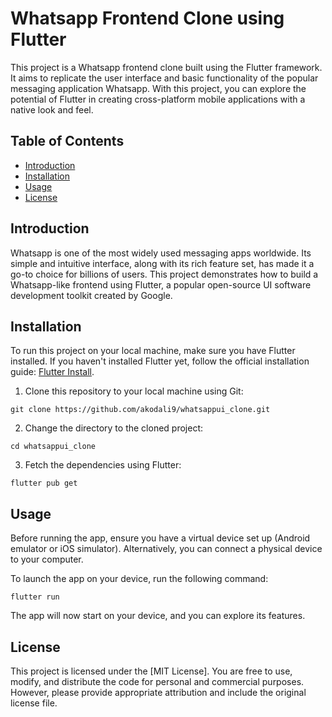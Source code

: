 # Whatsapp Frontend Clone using Flutter

This project is a Whatsapp frontend clone built using the Flutter framework. It aims to replicate the user interface and basic functionality of the popular messaging application Whatsapp. With this project, you can explore the potential of Flutter in creating cross-platform mobile applications with a native look and feel.

## Table of Contents

- [Introduction](#introduction)
- [Installation](#installation)
- [Usage](#usage)
- [License](#license)

## Introduction

Whatsapp is one of the most widely used messaging apps worldwide. Its simple and intuitive interface, along with its rich feature set, has made it a go-to choice for billions of users. This project demonstrates how to build a Whatsapp-like frontend using Flutter, a popular open-source UI software development toolkit created by Google.
## Installation

To run this project on your local machine, make sure you have Flutter installed. If you haven't installed Flutter yet, follow the official installation guide: [Flutter Install](https://flutter.dev/docs/get-started/install).

1. Clone this repository to your local machine using Git:

```
git clone https://github.com/akodali9/whatsappui_clone.git
```

2. Change the directory to the cloned project:

```
cd whatsappui_clone
```

3. Fetch the dependencies using Flutter:

```
flutter pub get
```

## Usage

Before running the app, ensure you have a virtual device set up (Android emulator or iOS simulator). Alternatively, you can connect a physical device to your computer.

To launch the app on your device, run the following command:

```
flutter run
```

The app will now start on your device, and you can explore its features.


## License

This project is licensed under the [MIT License]. You are free to use, modify, and distribute the code for personal and commercial purposes. However, please provide appropriate attribution and include the original license file.
